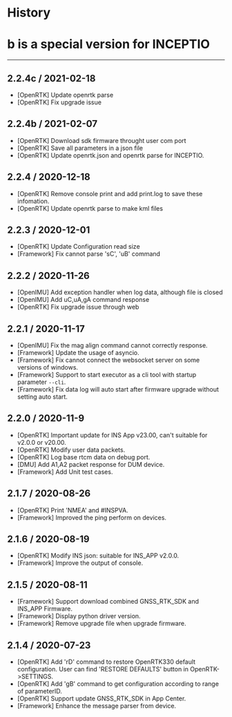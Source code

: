 # History
# b is a special version for INCEPTIO
---

## 2.2.4c / 2021-02-18 
- [OpenRTK] Update openrtk parse
- [OpenRTK] Fix upgrade issue

## 2.2.4b / 2021-02-07 
- [OpenRTK] Download sdk firmware throught user com port
- [OpenRTK] Save all parameters in a json file
- [OpenRTK] Update openrtk.json and openrtk parse for INCEPTIO.

## 2.2.4 / 2020-12-18
- [OpenRTK] Remove console print and add print.log to save these infomation.
- [OpenRTK] Update openrtk parse to make kml files

## 2.2.3 / 2020-12-01
- [OpenRTK] Update Configuration read size
- [Framework] Fix cannot parse 'sC', 'uB' command

## 2.2.2 / 2020-11-26
- [OpenIMU] Add exception handler when log data, although file is closed
- [OpenIMU] Add uC,uA,gA command response
- [OpenRTK] Fix upgrade issue through web

## 2.2.1 / 2020-11-17

- [OpenIMU] Fix the mag align command cannot correctly response.
- [Framework] Update the usage of asyncio.
- [Framework] Fix cannot connect the websocket server on some versions of windows.
- [Framework] Support to start executor as a cli tool with startup parameter `--cli`.
- [Framework] Fix data log will auto start after firmware upgrade without setting auto start.

## 2.2.0 / 2020-11-9

- [OpenRTK] Important update for INS App v23.00, can't suitable for v2.0.0 or v20.00.
- [OpenRTK] Modify user data packets.
- [OpenRTK] Log base rtcm data on debug port.
- [DMU] Add A1,A2 packet response for DUM device.
- [Framework] Add Unit test cases.

## 2.1.7 / 2020-08-26

- [OpenRTK] Print 'NMEA' and #INSPVA.
- [Framework] Improved the ping perform on devices.

## 2.1.6 / 2020-08-19

- [OpenRTK] Modify INS json: suitable for INS_APP v2.0.0.
- [Framework] Improve the output of console.

## 2.1.5 / 2020-08-11

- [Framework] Support download combined GNSS_RTK_SDK and INS_APP Firmware.
- [Framework] Display python driver version.
- [Framework] Remove upgrade file when upgrade firmware.

## 2.1.4 / 2020-07-23

- [OpenRTK] Add 'rD' command to restore OpenRTK330 default configuration.
	User can find 'RESTORE DEFAULTS' button in OpenRTK->SETTINGS.
- [OpenRTK] Add 'gB' command to get configuration according to range of parameterID.
- [OpenRTK] Support update GNSS_RTK_SDK in App Center.
- [Framework] Enhance the message parser from device.

